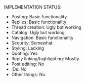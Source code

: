 IMPLEMENTATION STATUS:

- Posting: Basic functionality
- Replies: Basic functionality
- Thread creation: Ugly but working
- Catalog: Ugly but working
- Navigation: Basic functionality
- Security: Somewhat
- Styling: Lacking
- Quoting: Yes
- Reply linking/highlighting: Mostly
- Post editing: No
- IDs: No
- Other things: No